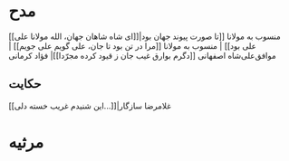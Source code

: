 # مدح
[[ای شاه شاهان جهان، الله مولانا علی]]|منسوب به مولانا
[[تا صورت پیوند جهان بود علی بود]] | منسوب به مولانا
[[مرا در تن بود تا جان، علی گویم علی جویم]] | موافق‌علی‌شاه اصفهانی
[[دگرم بوارق غیب جان ز قیود کرده مجرّدا]]| فؤاد کرمانی
## حکایت
[[این شنیدم غریب خسته دلی...]]|غلامرضا سازگار

# مرثیه
